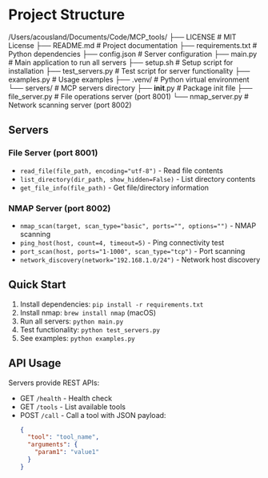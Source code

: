 # Project Structure

/Users/acousland/Documents/Code/MCP_tools/
├── LICENSE                    # MIT License
├── README.md                  # Project documentation
├── requirements.txt           # Python dependencies
├── config.json               # Server configuration
├── main.py                   # Main application to run all servers
├── setup.sh                  # Setup script for installation
├── test_servers.py           # Test script for server functionality
├── examples.py               # Usage examples
├── .venv/                    # Python virtual environment
└── servers/                  # MCP servers directory
    ├── __init__.py           # Package init file
    ├── file_server.py        # File operations server (port 8001)
    └── nmap_server.py        # Network scanning server (port 8002)

## Servers

### File Server (port 8001)
- `read_file(file_path, encoding="utf-8")` - Read file contents
- `list_directory(dir_path, show_hidden=False)` - List directory contents  
- `get_file_info(file_path)` - Get file/directory information

### NMAP Server (port 8002)
- `nmap_scan(target, scan_type="basic", ports="", options="")` - NMAP scanning
- `ping_host(host, count=4, timeout=5)` - Ping connectivity test
- `port_scan(host, ports="1-1000", scan_type="tcp")` - Port scanning
- `network_discovery(network="192.168.1.0/24")` - Network host discovery

## Quick Start

1. Install dependencies: `pip install -r requirements.txt`
2. Install nmap: `brew install nmap` (macOS)  
3. Run all servers: `python main.py`
4. Test functionality: `python test_servers.py`
5. See examples: `python examples.py`

## API Usage

Servers provide REST APIs:
- GET `/health` - Health check
- GET `/tools` - List available tools
- POST `/call` - Call a tool with JSON payload:
  ```json
  {
    "tool": "tool_name",
    "arguments": {
      "param1": "value1"
    }
  }
  ```
